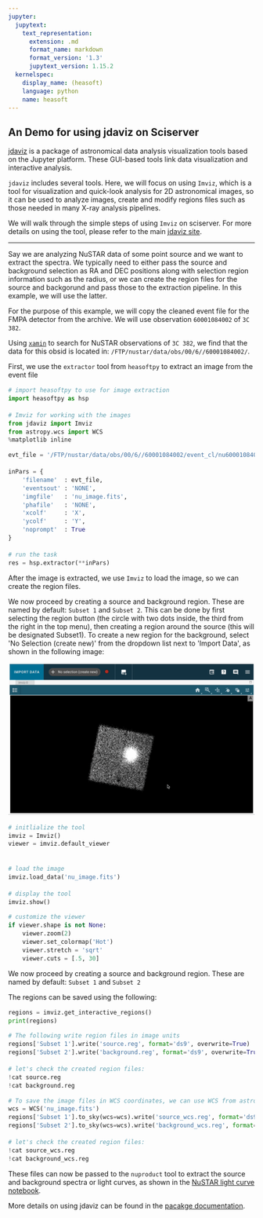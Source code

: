 ```yaml
---
jupyter:
  jupytext:
    text_representation:
      extension: .md
      format_name: markdown
      format_version: '1.3'
      jupytext_version: 1.15.2
  kernelspec:
    display_name: (heasoft)
    language: python
    name: heasoft
---
```


<!-- #region -->
## An Demo for using jdaviz on Sciserver

[jdaviz](https://jdaviz.readthedocs.io/en/latest/) is a package of astronomical data analysis visualization tools based on the Jupyter platform. These GUI-based tools link data visualization and interactive analysis.


`jdaviz` includes several tools. Here, we will focus on using `Imviz`, which is a tool for visualization and quick-look analysis for 2D astronomical images, so it can be used to analyze images, create and modify regions files such as those needed in many X-ray analysis pipelines.

We will walk through the simple steps of using `Imviz` on sciserver. For more details on using the tool, please refer to the main [jdaviz site](https://jdaviz.readthedocs.io/en/latest/).


---

<!-- #endregion -->

Say we are analyzing NuSTAR data of some point source and we want to extract the spectra. We typically need to either pass the source and background selection as RA and DEC positions along with selection region information such as the radius, or we can create the region files for the source and backgorund and pass those to the extraction pipeline. In this example, we will use the latter.

For the purpose of this example, we will copy the cleaned event file for the FMPA detector from the archive. We will use observation `60001084002` of `3C 382`.

Using [`xamin`](https://heasarc.gsfc.nasa.gov/xamin/) to search for NuSTAR observations of `3C 382`, we find that the data for this obsid is located in: `/FTP/nustar/data/obs/00/6//60001084002/`.

First, we use the `extractor` tool from `heasoftpy` to extract an image from the event file

```python
# import heasoftpy to use for image extraction
import heasoftpy as hsp

# Imviz for working with the images
from jdaviz import Imviz
from astropy.wcs import WCS
%matplotlib inline
```

```python
evt_file = '/FTP/nustar/data/obs/00/6//60001084002/event_cl/nu60001084002A01_cl.evt.gz'

inPars = {
    'filename'  : evt_file,
    'eventsout' : 'NONE',
    'imgfile'   : 'nu_image.fits',
    'phafile'   : 'NONE',
    'xcolf'     : 'X',
    'ycolf'     : 'Y',
    'noprompt'  : True
}

# run the task
res = hsp.extractor(**inPars)
```

After the image is extracted, we use `Imviz` to load the image, so we can create the region files.

We now proceed by creating a source and background region.
These are named by default: `Subset 1` and `Subset 2`.
This can be done by first selecting the region button (the circle with two dots inside, the third from the right in the top menu), then creating a region around the source (this will be designated Subset1). To create a new region for the background, select 'No Selection (create new)' from the dropdown list next to 'Import Data', as shown in the following image:

<img src='_files/jdaviz_demo.gif'/>

```python
# initlialize the tool
imviz = Imviz()
viewer = imviz.default_viewer


# load the image
imviz.load_data('nu_image.fits')

# display the tool
imviz.show()
```

```python
# customize the viewer
if viewer.shape is not None:
    viewer.zoom(2)
    viewer.set_colormap('Hot')
    viewer.stretch = 'sqrt'
    viewer.cuts = [.5, 30]
```

We now proceed by creating a source and background region.
These are named by default: `Subset 1` and `Subset 2`

The regions can be saved using the following:

```python
regions = imviz.get_interactive_regions()
print(regions)
```

```python
# The following write region files in image units
regions['Subset 1'].write('source.reg', format='ds9', overwrite=True)
regions['Subset 2'].write('background.reg', format='ds9', overwrite=True)

# let's check the created region files:
!cat source.reg
!cat background.reg
```

```python
# To save the image files in WCS coordinates, we can use WCS from astropy
wcs = WCS('nu_image.fits')
regions['Subset 1'].to_sky(wcs=wcs).write('source_wcs.reg', format='ds9', overwrite=True)
regions['Subset 2'].to_sky(wcs=wcs).write('background_wcs.reg', format='ds9', overwrite=True)

# let's check the created region files:
!cat source_wcs.reg
!cat background_wcs.reg
```

These files can now be passed to the `nuproduct` tool to extract the source and background spectra or light curves, as shown in the [NuSTAR light curve notebook](nustar_lightcurve_example.jpynb).

More details on using jdaviz can be found in the [pacakge documentation](https://jdaviz.readthedocs.io/en/latest/imviz/index.html).

```python

```
